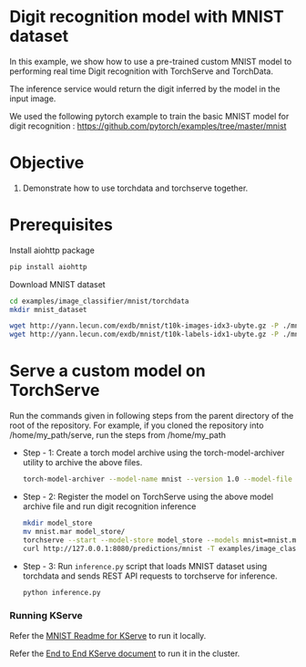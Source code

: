 # Digit recognition model with MNIST dataset

In this example, we show how to use a pre-trained custom MNIST model to performing real time Digit recognition with TorchServe and TorchData.

The inference service would return the digit inferred by the model in the input image.

We used the following pytorch example to train the basic MNIST model for digit recognition :
https://github.com/pytorch/examples/tree/master/mnist

# Objective
1. Demonstrate how to use torchdata and torchserve together.

# Prerequisites
Install aiohttp package
```bash
pip install aiohttp
```

Download MNIST dataset
```bash
cd examples/image_classifier/mnist/torchdata
mkdir mnist_dataset

wget http://yann.lecun.com/exdb/mnist/t10k-images-idx3-ubyte.gz -P ./mnist_dataset
wget http://yann.lecun.com/exdb/mnist/t10k-labels-idx1-ubyte.gz -P ./mnist_dataset
```

# Serve a custom model on TorchServe

Run the commands given in following steps from the parent directory of the root of the repository. For example, if you cloned the repository into /home/my_path/serve, run the steps from /home/my_path

 * Step - 1: Create a torch model archive using the torch-model-archiver utility to archive the above files.

    ```bash
    torch-model-archiver --model-name mnist --version 1.0 --model-file examples/image_classifier/mnist/mnist.py --serialized-file examples/image_classifier/mnist/mnist_cnn.pt --handler  examples/image_classifier/mnist/torchdata/mnist_handler.py
    ```

 * Step - 2: Register the model on TorchServe using the above model archive file and run digit recognition inference

    ```bash
    mkdir model_store
    mv mnist.mar model_store/
    torchserve --start --model-store model_store --models mnist=mnist.mar --ts-config config.properties
    curl http://127.0.0.1:8080/predictions/mnist -T examples/image_classifier/mnist/test_data/0.png
    ```

* Step - 3: Run `inference.py` script that loads MNIST dataset using torchdata and sends REST API requests to torchserve for inference.
    ```bash
    python inference.py
    ```

### Running KServe

Refer the [MNIST Readme for KServe](https://github.com/pytorch/serve/blob/master/kubernetes/kserve/kserve_wrapper/README.md) to run it locally.

Refer the [End to End KServe document](https://github.com/pytorch/serve/blob/master/kubernetes/kserve/README.md) to run it in the cluster.
